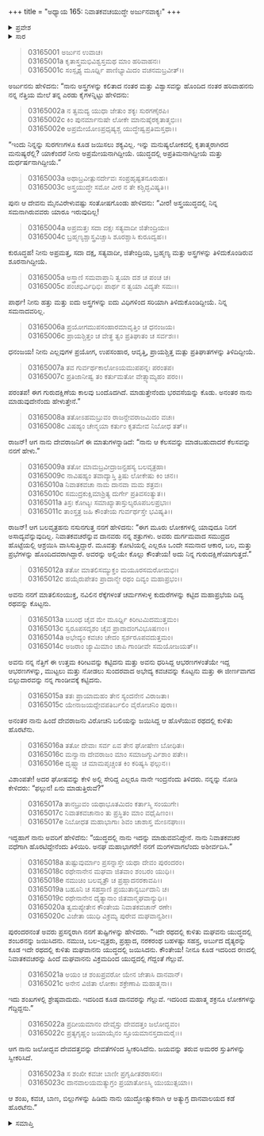 +++
title = "ಅಧ್ಯಾಯ 165: ನಿವಾತಕವಚಯುದ್ಧೇ ಅರ್ಜುನವಾಕ್ಯಃ"
+++

<details><summary>ಪ್ರವೇಶ</summary>


।।   ಓಂ ಓಂ ನಮೋ ನಾರಾಯಣಾಯ।।   ಶ್ರೀ ವೇದವ್ಯಾಸಾಯ ನಮಃ ।।

ಶ್ರೀ ಕೃಷ್ಣದ್ವೈಪಾಯನ ವೇದವ್ಯಾಸ ವಿರಚಿತ  

**ಶ್ರೀ ಮಹಾಭಾರತ**

**ಆರಣ್ಯಕ ಪರ್ವ**

**ಯಕ್ಷಯುದ್ಧ ಪರ್ವ**

**ಅಧ್ಯಾಯ 165**

</details>


<details><summary>ಸಾರ</summary>

ಇಂದ್ರನು ಅರ್ಜುನನಿಗೆ ಗುರುದಕ್ಷಿಣೆಯಾಗಿ ನಿವಾತಕವಚರನ್ನು ವಧಿಸಬೇಕೆಂದು ಕೇಳುವುದು (1-11). ಅರ್ಜುನನು ಮಾತಲಿಯೊಂದಿಗೆ ಯುದ್ಧಕ್ಕೆ ಹೊರಟಿದ್ದುದು (12-23).

</details>



> 03165001 ಅರ್ಜುನ ಉವಾಚ।  
03165001a ಕೃತಾಸ್ತ್ರಮಭಿವಿಶ್ವಸ್ತಮಥ ಮಾಂ ಹರಿವಾಹನಃ।  
03165001c ಸಂಸ್ಪೃಶ್ಯ ಮೂರ್ಧ್ನಿ ಪಾಣಿಭ್ಯಾಮಿದಂ ವಚನಮಬ್ರವೀತ್।।

ಅರ್ಜುನನು ಹೇಳಿದನು: “ನಾನು ಅಸ್ತ್ರಗಳನ್ನು ಕಲಿತಾದ ನಂತರ ಮತ್ತು ವಿಶ್ವಾಸವನ್ನು ಹೊಂದಿದ ನಂತರ ಹರಿವಾಹನನು ನನ್ನ ನೆತ್ತಿಯ ಮೇಲೆ ತನ್ನ ಎರಡು ಕೈಗಳನ್ನಿಟ್ಟು ಹೇಳಿದನು:

> 03165002a ನ ತ್ವಮದ್ಯ ಯುಧಾ ಜೇತುಂ ಶಕ್ಯಃ ಸುರಗಣೈರಪಿ।  
03165002c ಕಿಂ ಪುನರ್ಮಾನುಷೇ ಲೋಕೇ ಮಾನುಷೈರಕೃತಾತ್ಮಭಿಃ।।   
03165002e ಅಪ್ರಮೇಯೋಽಪ್ರಧೃಷ್ಯಶ್ಚ ಯುದ್ಧೇಷ್ವಪ್ರತಿಮಸ್ತಥಾ।।

“ಇಂದು ನಿನ್ನನ್ನು ಸುರಗಣಗಳೂ ಕೂಡ ಜಯಿಸಲು ಶಕ್ಯವಿಲ್ಲ. ಇನ್ನು ಮನುಷ್ಯಲೋಕದಲ್ಲಿ ಕೃತಾತ್ಮರಾಗಿರದ ಮನುಷ್ಯರೆಲ್ಲಿ? ಯಾಕೆಂದರೆ ನೀನು ಅಪ್ರಮೇಯನಾಗಿದ್ದೀಯೆ. ಯುದ್ಧದಲ್ಲಿ ಅಪ್ರತಿಮನಾಗಿದ್ದೀಯೆ ಮತ್ತು ದುರ್ಧರ್ಷನಾಗಿದ್ದೀಯೆ.”

> 03165003a ಅಥಾಬ್ರವೀತ್ಪುನರ್ದೇವಃ ಸಂಪ್ರಹೃಷ್ಟತನೂರುಹಃ।  
03165003c ಅಸ್ತ್ರಯುದ್ಧೇ ಸಮೋ ವೀರ ನ ತೇ ಕಶ್ಚಿದ್ಭವಿಷ್ಯತಿ।।

ಪುನಃ ಆ ದೇವನು ಮೈನವಿರೇಳುವಷ್ಟು ಸಂತೋಷಗೊಂಡು ಹೇಳಿದನು: “ವೀರ! ಅಸ್ತ್ರಯುದ್ಧದಲ್ಲಿ ನಿನ್ನ ಸಮನಾಗಿರುವವರು ಯಾರೂ ಇರುವುದಿಲ್ಲ!

> 03165004a ಅಪ್ರಮತ್ತಃ ಸದಾ ದಕ್ಷಃ ಸತ್ಯವಾದೀ ಜಿತೇಂದ್ರಿಯಃ।  
03165004c ಬ್ರಹ್ಮಣ್ಯಶ್ಚಾಸ್ತ್ರವಿಚ್ಚಾಸಿ ಶೂರಶ್ಚಾಸಿ ಕುರೂದ್ವಹ।।

ಕುರೂದ್ಧಹ! ನೀನು ಅಪ್ರಮತ್ತ, ಸದಾ ದಕ್ಷ, ಸತ್ಯವಾದೀ, ಜಿತೇಂದ್ರಿಯ, ಬ್ರಹ್ಮಣ್ಯ ಮತ್ತು ಅಸ್ತ್ರಗಳನ್ನು ತಿಳಿದುಕೊಂಡಿರುವ ಶೂರನಾಗಿದ್ದೀಯೆ.

> 03165005a ಅಸ್ತ್ರಾಣಿ ಸಮವಾಪ್ತಾನಿ ತ್ವಯಾ ದಶ ಚ ಪಂಚ ಚ।  
03165005c ಪಂಚಭಿರ್ವಿಧಿಭಿಃ ಪಾರ್ಥ ನ ತ್ವಯಾ ವಿದ್ಯತೇ ಸಮಃ।।

ಪಾರ್ಥ! ನೀನು ಹತ್ತು ಮತ್ತು ಐದು ಅಸ್ತ್ರಗಳನ್ನು ಐದು ವಿಧಿಗಳಿಂದ ಸರಿಯಾಗಿ ತಿಳಿದುಕೊಂಡಿದ್ದೀಯೆ. ನಿನ್ನ ಸಮನಾದವರಿಲ್ಲ.

> 03165006a ಪ್ರಯೋಗಮುಪಸಂಹಾರಮಾವೃತ್ತಿಂ ಚ ಧನಂಜಯ।  
03165006c ಪ್ರಾಯಶ್ಚಿತ್ತಂ ಚ ವೇತ್ಥ ತ್ವಂ ಪ್ರತಿಘಾತಂ ಚ ಸರ್ವಶಃ।।

ಧನಂಜಯ! ನೀನು ಎಲ್ಲವುಗಳ ಪ್ರಯೋಗ, ಉಪಸಂಹಾರ, ಆವೃತ್ತಿ, ಪ್ರಾಯಶ್ಚಿತ್ತ ಮತ್ಟು ಪ್ರತಿಘಾತಗಳನ್ನು ತಿಳಿದಿದ್ದೀಯೆ.

> 03165007a ತವ ಗುರ್ವರ್ಥಕಾಲೋಽಯಮುಪಪನ್ನಃ ಪರಂತಪ।  
03165007c ಪ್ರತಿಜಾನೀಷ್ವ ತಂ ಕರ್ತುಮತೋ ವೇತ್ಸ್ಯಾಮ್ಯಹಂ ಪರಂ।।

ಪರಂತಪ! ಈಗ ಗುರುದಕ್ಷಿಣೆಯ ಕಾಲವು ಬಂದೊದಗಿದೆ. ಮಾಡುತ್ತೇನೆಂದು ಭರವಸೆಯನ್ನು ಕೊಡು. ಅನಂತರ ನಾನು ಮಾಡುವುದೇನೆಂದು ಹೇಳುತ್ತೇನೆ.”

> 03165008a ತತೋಽಹಮಬ್ರುವಂ ರಾಜನ್ದೇವರಾಜಮಿದಂ ವಚಃ।  
03165008c ವಿಷಹ್ಯಂ ಚೇನ್ಮಯಾ ಕರ್ತುಂ ಕೃತಮೇವ ನಿಬೋಧ ತತ್।।

ರಾಜನ್! ಆಗ ನಾನು ದೇವರಾಜನಿಗೆ ಈ ಮಾತುಗಳನ್ನಾಡಿದೆ: “ನಾನು ಆ ಕೆಲಸವನ್ನು ಮಾಡಬಹುದಾದರೆ ಕೆಲಸವನ್ನು ನನಗೆ ಹೇಳು.”

> 03165009a ತತೋ ಮಾಮಬ್ರವೀದ್ರಾಜನ್ಪ್ರಹಸ್ಯ ಬಲವೃತ್ರಹಾ।  
03165009c ನಾವಿಷಹ್ಯಂ ತವಾದ್ಯಾಸ್ತಿ ತ್ರಿಷು ಲೋಕೇಷು ಕಿಂ ಚನ।।   
03165010a ನಿವಾತಕವಚಾ ನಾಮ ದಾನವಾ ಮಮ ಶತ್ರವಃ।  
03165010c ಸಮುದ್ರಕುಕ್ಷಿಮಾಶ್ರಿತ್ಯ ದುರ್ಗೇ ಪ್ರತಿವಸಂತ್ಯುತ।।  
03165011a ತಿಸ್ರಃ ಕೋಟ್ಯಃ ಸಮಾಖ್ಯಾತಾಸ್ತುಲ್ಯರೂಪಬಲಪ್ರಭಾಃ।   
03165011c ತಾಂಸ್ತತ್ರ ಜಹಿ ಕೌಂತೇಯ ಗುರ್ವರ್ಥಸ್ತೇ ಭವಿಷ್ಯತಿ।।

ರಾಜನ್! ಆಗ ಬಲವೃತ್ರಹನು ನಸುನಗುತ್ತ ನನಗೆ ಹೇಳಿದನು: “ಈಗ ಮೂರು ಲೋಕಗಳಲ್ಲಿ ಯಾವುದೂ ನಿನಗೆ ಅಸಾದ್ಯವೆನ್ನುವುದಿಲ್ಲ. ನಿವಾತಕವಚರೆನ್ನುವ ದಾನವರು ನನ್ನ ಶತ್ರುಗಳು. ಅವರು ದುರ್ಗಮವಾದ ಸಮುದ್ರದ ಹೊಟ್ಟೆಯಲ್ಲಿ ಆಶ್ರಯಿಸಿ ವಾಸಿಸುತ್ತಿದ್ದಾರೆ. ಮೂವತ್ತು ಕೋಟಿಯಲ್ಲಿ ಎಲ್ಲರೂ ಒಂದೇ ಸಮನಾದ ಆಕಾರ, ಬಲ, ಮತ್ತು ಪ್ರಭೆಗಳನ್ನು ಹೊಂದಿದವರಾಗಿದ್ದಾರೆ. ಅವರನ್ನು ಅಲ್ಲಿಯೇ ಕೊಲ್ಲು ಕೌಂತೇಯ! ಅದು ನಿನ್ನ ಗುರುದಕ್ಷಿಣೆಯಾಗುತ್ತದೆ.”

> 03165012a ತತೋ ಮಾತಲಿಸಮ್ಯುಕ್ತಂ ಮಯೂರಸಮರೋಮಭಿಃ।  
03165012c ಹಯೈರುಪೇತಂ ಪ್ರಾದಾನ್ಮೇ ರಥಂ ದಿವ್ಯಂ ಮಹಾಪ್ರಭಂ।।

ಅವನು ನನಗೆ ಮಾತಲಿಸಂಯುಕ್ತ, ನವಿಲಿನ ರೆಕ್ಕೆಗಳಂತೆ ಚರ್ಮಗಳುಳ್ಳ ಕುದುರೆಗಳನ್ನು ಕಟ್ಟಿದ ಮಹಾಪ್ರಭೆಯ ದಿವ್ಯ ರಥವನ್ನು ಕೊಟ್ಟನು.

> 03165013a ಬಬಂಧ ಚೈವ ಮೇ ಮೂರ್ಧ್ನಿ ಕಿರೀಟಮಿದಮುತ್ತಮಂ।  
03165013c ಸ್ವರೂಪಸದೃಶಂ ಚೈವ ಪ್ರಾದಾದಂಗವಿಭೂಷಣಂ।।  
03165014a ಅಭೇದ್ಯಂ ಕವಚಂ ಚೇದಂ ಸ್ಪರ್ಶರೂಪವದುತ್ತಮಂ।   
03165014c ಅಜರಾಂ ಜ್ಯಾಮಿಮಾಂ ಚಾಪಿ ಗಾಂಡೀವೇ ಸಮಯೋಜಯತ್।।

ಅವನು ನನ್ನ ನೆತ್ತಿಗೆ ಈ ಉತ್ತಮ ಕಿರೀಟವನ್ನು ಕಟ್ಟಿದನು ಮತ್ತು ಅವನು ಧರಿಸಿದ್ದ ಆಭರಣಗಳಂತೆಯೇ ಇದ್ದ ಆಭರಣಗಳನ್ನು, ಮುಟ್ಟಲು ಮತ್ತು ನೋಡಲು ಸುಂದರವಾದ ಅಭೇದ್ಯ ಕವಚವನ್ನು ಕೊಟ್ಟನು ಮತ್ತು ಈ ಜೀರ್ಣವಾಗದ ಬಿಲ್ಲುದಾರವನ್ನು ನನ್ನ ಗಾಂಡೀವಕ್ಕೆ ಕಟ್ಟಿದನು.

> 03165015a ತತಃ ಪ್ರಾಯಾಮಹಂ ತೇನ ಸ್ಯಂದನೇನ ವಿರಾಜತಾ।  
03165015c ಯೇನಾಜಯದ್ದೇವಪತಿರ್ಬಲಿಂ ವೈರೋಚನಿಂ ಪುರಾ।।

ಅನಂತರ ನಾನು ಹಿಂದೆ ದೇವರಾಜನು ವಿರೋಚನಿ ಬಲಿಯನ್ನು ಜಯಿಸಿದ್ದ ಆ ಹೊಳೆಯುವ ರಥದಲ್ಲಿ ಕುಳಿತು ಹೊರಟೆನು.

> 03165016a ತತೋ ದೇವಾಃ ಸರ್ವ ಏವ ತೇನ ಘೋಷೇಣ ಬೋಧಿತಃ।  
03165016c ಮನ್ವಾನಾ ದೇವರಾಜಂ ಮಾಂ ಸಮಾಜಗ್ಮುರ್ವಿಶಾಂ ಪತೇ।।  
03165016e ದೃಷ್ಟ್ವಾ ಚ ಮಾಮಪೃಚ್ಚಂತ ಕಿಂ ಕರಿಷ್ಯಸಿ ಫಲ್ಗುನ।।

ವಿಶಾಂಪತೇ! ಅದರ ಘೋಷವನ್ನು ಕೇಳಿ ಅಲ್ಲಿ ಸೇರಿದ್ದ ಎಲ್ಲರೂ ನಾನೇ ಇಂದ್ರನೆಂದು ತಿಳಿದರು. ನನ್ನನ್ನು ನೋಡಿ ಕೇಳಿದರು: “ಫಲ್ಗುನ! ಏನು ಮಾಡುತ್ತಿರುವೆ?”

> 03165017a ತಾನಬ್ರುವಂ ಯಥಾಭೂತಮಿದಂ ಕರ್ತಾಸ್ಮಿ ಸಂಯುಗೇ।  
03165017c ನಿವಾತಕವಚಾನಾಂ ತು ಪ್ರಸ್ಥಿತಂ ಮಾಂ ವಧೈಷಿಣಂ।।  
03165017e ನಿಬೋಧತ ಮಹಾಭಾಗಾಃ ಶಿವಂ ಚಾಶಾಸ್ತ ಮೇಽನಘಾಃ।।

ಇದ್ದಹಾಗೆ ನಾನು ಅವರಿಗೆ ಹೇಳಿದೆನು: “ಯುದ್ಧದಲ್ಲಿ ನಾನು ಇದನ್ನು ಮಾಡುವವನಿದ್ದೇನೆ. ನಾನು ನಿವಾತಕವಚರ ವಧೆಗಾಗಿ ಹೊರಟಿದ್ದೇನೆಂದು ತಿಳಿಯಿರಿ. ಅನಘ ಮಹಾಭಾಗರೇ! ನನಗೆ ಮಂಗಳವಾಗಲೆಂದು ಅಶೀರ್ವದಿಸಿ.”

> 03165018a ತುಷ್ಟುವುರ್ಮಾಂ ಪ್ರಸನ್ನಾಸ್ತೇ ಯಥಾ ದೇವಂ ಪುರಂದರಂ।  
03165018c ರಥೇನಾನೇನ ಮಘವಾ ಜಿತವಾಂ ಶಂಬರಂ ಯುಧಿ।।  
03165018e ನಮುಚಿಂ ಬಲವೃತ್ರೌ ಚ ಪ್ರಹ್ಲಾದನರಕಾವಪಿ।।   
03165019a ಬಹೂನಿ ಚ ಸಹಸ್ರಾಣಿ ಪ್ರಯುತಾನ್ಯರ್ಬುದಾನಿ ಚ।  
03165019c ರಥೇನಾನೇನ ದೈತ್ಯಾನಾಂ ಜಿತವಾನ್ಮಘವಾನ್ಯುಧಿ।।  
03165020a ತ್ವಮಪ್ಯೇತೇನ ಕೌಂತೇಯ ನಿವಾತಕವಚಾನ್ ರಣೇ।   
03165020c ವಿಜೇತಾ ಯುಧಿ ವಿಕ್ರಮ್ಯ ಪುರೇವ ಮಘವಾನ್ವಶೀ।।

ಪುರಂದರನಂತೆ ಅವರು ಪ್ರಸನ್ನರಾಗಿ ನನಗೆ ತುಷ್ಟಿಗಳನ್ನು ಹೇಳಿದರು. “ಇದೇ ರಥದಲ್ಲಿ ಕುಳಿತು ಮಘವನು ಯುದ್ಧದಲ್ಲಿ ಶಂಬರನನ್ನು ಜಯಿಸಿದನು. ನಮುಚಿ, ಬಲ-ವೃತ್ರರು, ಪ್ರಹ್ಲಾದ, ನರಕರಂಥ ಬಹಳಷ್ಟು ಸಹಸ್ರ, ಅರ್ಬುದ ದೈತ್ಯರನ್ನು ಕೂಡ ಇದೇ ರಥದಲ್ಲಿ ಕುಳಿತು ಮಘವಾನನು ಯುದ್ಧದಲ್ಲಿ ಜಯಿಸಿದನು. ಕೌಂತೇಯ! ನೀನೂ ಕೂಡ ಇದರಿಂದ ರಣದಲ್ಲಿ ನಿವಾತಕವಚರನ್ನು ಹಿಂದೆ ಮಘವಾನನು ವಿಕ್ರಮದಿಂದ ಯುದ್ದದಲ್ಲಿ ಗೆದ್ದಂತೆ ಗೆಲ್ಲುವೆ.

> 03165021a ಅಯಂ ಚ ಶಂಖಪ್ರವರೋ ಯೇನ ಜೇತಾಸಿ ದಾನವಾನ್।  
03165021c ಅನೇನ ವಿಜಿತಾ ಲೋಕಾಃ ಶಕ್ರೇಣಾಪಿ ಮಹಾತ್ಮನಾ।।

ಇದು ಶಂಖಗಳಲ್ಲಿ ಶ್ರೇಷ್ಠವಾದುದು. ಇದರಿಂದ ಕೂಡ ದಾನವರನ್ನು ಗೆಲ್ಲುವೆ. ಇದರಿಂದ ಮಹಾತ್ಮ ಶಕ್ರನೂ ಲೋಕಗಳನ್ನು ಗೆದ್ದಿದ್ದನು.”

> 03165022a ಪ್ರದೀಯಮಾನಂ ದೇವೈಸ್ತು ದೇವದತ್ತಂ ಜಲೋದ್ಭವಂ।  
03165022c ಪ್ರತ್ಯಗೃಹ್ಣಂ ಜಯಾಯೈನಂ ಸ್ತೂಯಮಾನಸ್ತದಾಮರೈಃ।।

ಆಗ ನಾನು ಜಲೋದ್ಭವ ದೇವದತ್ತವನ್ನು ದೇವತೆಗಳಿಂದ ಸ್ವೀಕರಿಸಿದೆನು. ಜಯವನ್ನು ತರುವ ಅಮರರ ಸ್ತುತಿಗಳನ್ನು ಸ್ವೀಕರಿಸಿದೆ.

> 03165023a ಸ ಶಂಖೀ ಕವಚೀ ಬಾಣೀ ಪ್ರಗೃಹೀತಶರಾಸನಃ।  
03165023c ದಾನವಾಲಯಮತ್ಯುಗ್ರಂ ಪ್ರಯಾತೋಽಸ್ಮಿ ಯುಯುತ್ಸಯಾ।।

ಆ ಶಂಖ, ಕವಚ, ಬಾಣ, ಬಿಲ್ಲುಗಳನ್ನು ಹಿಡಿದು ನಾನು ಯುದ್ಧೋತ್ಸುಕನಾಗಿ ಆ ಅತ್ಯುಗ್ರ ದಾನವಾಲಯದ ಕಡೆ ಹೊರಟೆನು.”

<details><summary>ಸಮಾಪ್ತಿ</summary>


ಇತಿ ಶ್ರೀ ಮಹಾಭಾರತೇ ಆರಣ್ಯಕಪರ್ವಣಿ ಯಕ್ಷಯುದ್ಧಪರ್ವಣಿ ನಿವಾತಕವಚಯುದ್ಧೇ ಅರ್ಜುನವಾಕ್ಯೇ ಪಂಚಷಷ್ಟ್ಯಧಿಕಶತತಮೋಽಧ್ಯಾಯಃ।  
ಇದು ಮಹಾಭಾರತದ ಆರಣ್ಯಕಪರ್ವದಲ್ಲಿ ಯಕ್ಷಯುದ್ಧಪರ್ವದಲ್ಲಿ ನಿವಾತಕವಚಯುದ್ಧದಲ್ಲಿ ಅರ್ಜುನವಾಕ್ಯದಲ್ಲಿ ನೂರಾಅರವತ್ತೈದನೆಯ ಅಧ್ಯಾಯವು.


</details>
